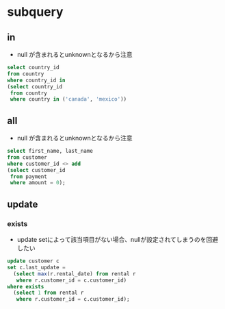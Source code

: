 # subquery

## in

- null が含まれるとunknownとなるから注意

``` sql
select country_id
from country
where country_id in
(select country_id
 from country
 where country in ('canada', 'mexico'))
```

## all

- null が含まれるとunknownとなるから注意

``` sql
select first_name, last_name
from customer
where customer_id <> add
(select customer_id
 from payment
 where amount = 0);
```
## update

### exists

- update setによって該当項目がない場合、nullが設定されてしまうのを回避したい

``` sql
update customer c
set c.last_update =
  (select max(r.rental_date) from rental r
   where r.customer_id = c.customer_id)
where exists
  (select 1 from rental r
   where r.customer_id = c.customer_id);
```
